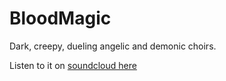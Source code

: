# BloodMagic
Dark, creepy, dueling angelic and demonic choirs.

Listen to it on [soundcloud here](https://soundcloud.com/anyone_new/blood-magic)
